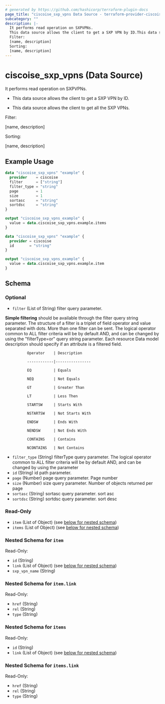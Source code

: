 ```yaml
---
# generated by https://github.com/hashicorp/terraform-plugin-docs
page_title: "ciscoise_sxp_vpns Data Source - terraform-provider-ciscoise"
subcategory: ""
description: |-
  It performs read operation on SXPVPNs.
  This data source allows the client to get a SXP VPN by ID.This data source allows the client to get all the SXP VPNs.
  Filter:
  [name, description]
  Sorting:
  [name, description]
---
```


# ciscoise_sxp_vpns (Data Source)

It performs read operation on SXPVPNs.

- This data source allows the client to get a SXP VPN by ID.

- This data source allows the client to get all the SXP VPNs.

Filter:

[name, description]

Sorting:

[name, description]

## Example Usage

```terraform
data "ciscoise_sxp_vpns" "example" {
  provider    = ciscoise
  filter      = ["string"]
  filter_type = "string"
  page        = 1
  size        = 1
  sortasc     = "string"
  sortdsc     = "string"
}

output "ciscoise_sxp_vpns_example" {
  value = data.ciscoise_sxp_vpns.example.items
}

data "ciscoise_sxp_vpns" "example" {
  provider = ciscoise
  id       = "string"
}

output "ciscoise_sxp_vpns_example" {
  value = data.ciscoise_sxp_vpns.example.item
}
```

<!-- schema generated by tfplugindocs -->
## Schema

### Optional

- `filter` (List of String) filter query parameter. 

**Simple filtering** should be available through the filter query string parameter. The structure of a filter is
a triplet of field operator and value separated with dots. More than one filter can be sent. The logical operator
common to ALL filter criteria will be by default AND, and can be changed by using the "filterType=or" query
string parameter. Each resource Data model description should specify if an attribute is a filtered field.



              Operator    | Description 

              ------------|----------------

              EQ          | Equals 

              NEQ         | Not Equals 

              GT          | Greater Than 

              LT          | Less Then 

              STARTSW     | Starts With 

              NSTARTSW    | Not Starts With 

              ENDSW       | Ends With 

              NENDSW      | Not Ends With 

              CONTAINS	  | Contains 

              NCONTAINS	  | Not Contains
- `filter_type` (String) filterType query parameter. The logical operator common to ALL filter criteria will be by default AND, and can be changed by using the parameter
- `id` (String) id path parameter.
- `page` (Number) page query parameter. Page number
- `size` (Number) size query parameter. Number of objects returned per page
- `sortasc` (String) sortasc query parameter. sort asc
- `sortdsc` (String) sortdsc query parameter. sort desc

### Read-Only

- `item` (List of Object) (see [below for nested schema](#nestedatt--item))
- `items` (List of Object) (see [below for nested schema](#nestedatt--items))

<a id="nestedatt--item"></a>
### Nested Schema for `item`

Read-Only:

- `id` (String)
- `link` (List of Object) (see [below for nested schema](#nestedobjatt--item--link))
- `sxp_vpn_name` (String)

<a id="nestedobjatt--item--link"></a>
### Nested Schema for `item.link`

Read-Only:

- `href` (String)
- `rel` (String)
- `type` (String)



<a id="nestedatt--items"></a>
### Nested Schema for `items`

Read-Only:

- `id` (String)
- `link` (List of Object) (see [below for nested schema](#nestedobjatt--items--link))

<a id="nestedobjatt--items--link"></a>
### Nested Schema for `items.link`

Read-Only:

- `href` (String)
- `rel` (String)
- `type` (String)


